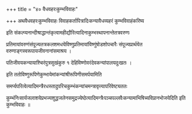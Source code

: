 +++
title = "४० वैधवहरःकुम्भविवाहः"

+++
अथवैधवहरःकुम्भविवाहः विवाहकर्तापित्रादिःकन्यावैधव्यहरं कुम्भविवाहंकरिष्य

इति संकल्प्यनान्दीश्राद्धान्तंकृत्वामहीद्यौरित्यादिनाकुम्भस्थापनान्तेतत्रवरुणः

प्रतिमायांवरुणंसंपूज्यतत्रकलशमधयेविष्णुप्रतिमायांविष्णुंषोडशोपचारैः संपूज्यप्रार्थयेत वरुणाङ्गस्वरूपायजीवनानांसमाश्रय ।

पतिजीवयकन्यायाश्चिरंपुत्रसुखंकुरु १ देहिविष्णोवरंदेवकन्यांपालयदुःखतः ।

इति ततोविष्णुरूपिणेकुम्भायेमांकन्यांश्रीरूपिणीसमर्पयामिति

समर्प्यपरित्वेत्यादिमन्त्रैरधस्तादुपरिचकुम्भंकन्यांचमन्त्रावृत्त्यापरिवेष्ट्यततः

कुम्भंनिःसार्यजलाशयेप्रभज्यशुद्धजलेनसमुद्रज्येष्ठेत्यादिमन्त्रैःपञ्चपल्लवैःकन्यामाभिषिच्यविप्रानभोजयेदिति इति कुम्भविवाहः ॥
